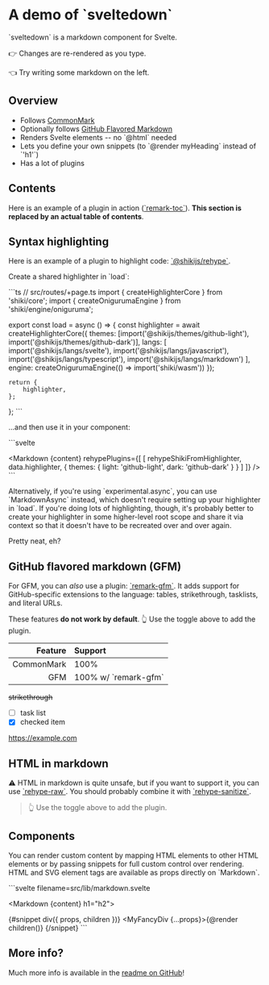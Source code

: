 # A demo of \`sveltedown\`

\`sveltedown\` is a markdown component for Svelte.

👉 Changes are re-rendered as you type.

👈 Try writing some markdown on the left.

## Overview

- Follows [CommonMark](https://commonmark.org)
- Optionally follows [GitHub Flavored Markdown](https://github.github.com/gfm/)
- Renders Svelte elements -- no \`@html\` needed
- Lets you define your own snippets (to \`@render myHeading\` instead of \`'h1'\`)
- Has a lot of plugins

## Contents

Here is an example of a plugin in action
([\`remark-toc\`](https://github.com/remarkjs/remark-toc)).
**This section is replaced by an actual table of contents**.

## Syntax highlighting

Here is an example of a plugin to highlight code:
[\`@shikijs/rehype\`](https://shiki.matsu.io/packages/rehype).

Create a shared highlighter in \`load\`:

\`\`\`ts
// src/routes/+page.ts
import { createHighlighterCore } from 'shiki/core';
import { createOnigurumaEngine } from 'shiki/engine/oniguruma';

export const load = async () => {
const highlighter = await createHighlighterCore({
themes: [import('@shikijs/themes/github-light'), import('@shikijs/themes/github-dark')],
langs: [
import('@shikijs/langs/svelte'),
import('@shikijs/langs/javascript'),
import('@shikijs/langs/typescript'),
import('@shikijs/langs/markdown')
],
engine: createOnigurumaEngine(() => import('shiki/wasm'))
});

    return {
    	highlighter,
    };

};
\`\`\`

...and then use it in your component:

\`\`\`svelte

<script lang="ts">
  // src/routes/+page.svelte
  import { Markdown } from 'sveltedown';
  import rehypeShikiFromHighlighter from '@shikijs/rehype/core';

  const { data } = $props();

  let content = $state('');
</script>

<Markdown
{content}
rehypePlugins={[
[
rehypeShikiFromHighlighter,
data.highlighter,
{ themes: { light: 'github-light', dark: 'github-dark' } }
]
]}
/>
\`\`\`

Alternatively, if you're using \`experimental.async\`, you can use \`MarkdownAsync\` instead, which doesn't require setting up your highlighter in \`load\`.
If you're doing lots of highlighting, though, it's probably better to create your highlighter in some higher-level root scope and share it via context so that it
doesn't have to be recreated over and over again.

Pretty neat, eh?

## GitHub flavored markdown (GFM)

For GFM, you can _also_ use a plugin:
[\`remark-gfm\`](https://github.com/remarkjs/remark-gfm).
It adds support for GitHub-specific extensions to the language:
tables, strikethrough, tasklists, and literal URLs.

These features **do not work by default**.
👆 Use the toggle above to add the plugin.

|    Feature | Support                |
| ---------: | :--------------------- |
| CommonMark | 100%                   |
|        GFM | 100% w/ \`remark-gfm\` |

~~strikethrough~~

- [ ] task list
- [x] checked item

https://example.com

## HTML in markdown

⚠️ HTML in markdown is quite unsafe, but if you want to support it, you can
use [\`rehype-raw\`](https://github.com/rehypejs/rehype-raw).
You should probably combine it with
[\`rehype-sanitize\`](https://github.com/rehypejs/rehype-sanitize).

<blockquote>
  👆 Use the toggle above to add the plugin.
</blockquote>

## Components

You can render custom content by mapping HTML elements to other HTML elements or by passing snippets for full custom control over rendering. HTML and SVG element tags are available as props directly on \`Markdown\`.

\`\`\`svelte filename=src/lib/markdown.svelte

<script lang="ts">
  import { Markdown } from 'sveltedown';
  import MyFancyDiv from '$lib/my-fancy-div.svelte';

  let content = $state('');
</script>

<!-- use h2s instead of h1s for # headings -->

<Markdown {content} h1="h2">

  <!-- use a custom component instead of divs -->

{#snippet div({ props, children })}
<MyFancyDiv {...props}>{@render children()}</MyFancyDiv>
{/snippet}
</Markdown>
\`\`\`

## More info?

Much more info is available in the
[readme on GitHub](https://github.com/elliott-with-the-longest-name-on-github/svelte-markdown)!
